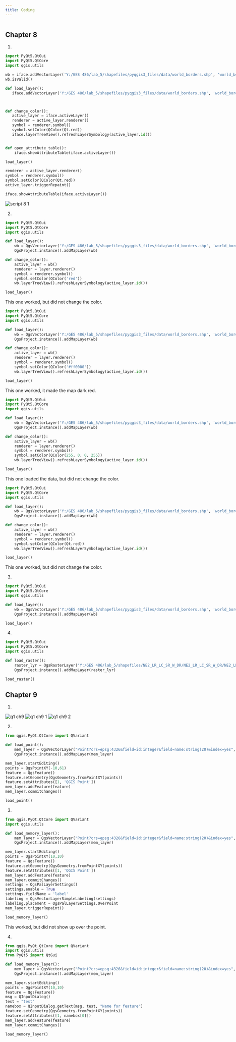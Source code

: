 ```yaml
---
title: Coding
---
```

<!--This is the first row of projects -->
<div style="display:table-row; width:100%; table-layout: fixed">
<div style="display: table-cell; width:370px; margin-right:3px" markdown="1">

## Chapter 8
1)
````python
import PyQt5.QtGui
import PyQt5.QtCore
import qgis.utils

wb = iface.addVectorLayer('Y:/GES 486/lab_5/shapefiles/pyqgis3_files/data/world_borders.shp', 'world_borders', 'ogr')
wb.isValid()

def load_layer():
   iface.addVectorLayer('Y:/GES 486/lab_5/shapefiles/pyqgis3_files/data/world_borders.shp', 'world_borders', 'ogr')



def change_color():
   active_layer = iface.activeLayer()
   renderer = active_layer.renderer()
   symbol = renderer.symbol()
   symbol.setColor(QColor(Qt.red))
   iface.layerTreeView().refreshLayerSymbology(active_layer.id())


def open_attribute_table():
    iface.showAttributeTable(iface.activeLayer())

load_layer()

renderer = active_layer.renderer()
symbol = renderer.symbol()
symbol.setColor(QColor(Qt.red))
active_layer.triggerRepaint()

iface.showAttributeTable(iface.activeLayer())
````

![script 8 1](https://user-images.githubusercontent.com/42807705/49679243-f38cf480-fa57-11e8-9763-fdc9587e23f1.png)

2)
````Python
import PyQt5.QtGui
import PyQt5.QtCore
import qgis.utils

def load_layer():
    wb = QgsVectorLayer('Y:/GES 486/lab_5/shapefiles/pyqgis3_files/data/world_borders.shp', 'world_borders', 'ogr')
    QgsProject.instance().addMapLayer(wb)

def change_color():
    active_layer = wb()
    renderer = layer.renderer()
    symbol = renderer.symbol()
    symbol.setColor(QColor('red'))
    wb.layerTreeView().refreshLayerSymbology(active_layer.id())

load_layer()
````
This one worked, but did not change the color.

````Python
import PyQt5.QtGui
import PyQt5.QtCore
import qgis.utils

def load_layer():
    wb = QgsVectorLayer('Y:/GES 486/lab_5/shapefiles/pyqgis3_files/data/world_borders.shp', 'world_borders', 'ogr')
    QgsProject.instance().addMapLayer(wb)

def change_color():
    active_layer = wb()
    renderer = layer.renderer()
    symbol = renderer.symbol()
    symbol.setColor(QColor('#ff0000'))
    wb.layerTreeView().refreshLayerSymbology(active_layer.id())

load_layer()
````
This one worked, it made the map dark red.

````Python
import PyQt5.QtGui
import PyQt5.QtCore
import qgis.utils

def load_layer():
    wb = QgsVectorLayer('Y:/GES 486/lab_5/shapefiles/pyqgis3_files/data/world_borders.shp', 'world_borders', 'ogr')
    QgsProject.instance().addMapLayer(wb)

def change_color():
    active_layer = wb()
    renderer = layer.renderer()
    symbol = renderer.symbol()
    symbol.setColor(QColor(255, 0, 0, 255))
    wb.layerTreeView().refreshLayerSymbology(active_layer.id())

load_layer()
````
This one loaded the data, but did not change the color.
````Python
import PyQt5.QtGui
import PyQt5.QtCore
import qgis.utils

def load_layer():
    wb = QgsVectorLayer('Y:/GES 486/lab_5/shapefiles/pyqgis3_files/data/world_borders.shp', 'world_borders', 'ogr')
    QgsProject.instance().addMapLayer(wb)

def change_color():
    active_layer = wb()
    renderer = layer.renderer()
    symbol = renderer.symbol()
    symbol.setColor(QColor(Qt.red))
    wb.layerTreeView().refreshLayerSymbology(active_layer.id())

load_layer()
````
This one worked, but did not change the color.

3)
````Python
import PyQt5.QtGui
import PyQt5.QtCore
import qgis.utils

def load_layer():
    wb = QgsVectorLayer('Y:/GES 486/lab_5/shapefiles/pyqgis3_files/data/world_borders.shp', 'world_borders', 'ogr')
    QgsProject.instance().addMapLayer(wb)

load_layer()
````
4)
````Python
import PyQt5.QtGui
import PyQt5.QtCore
import qgis.utils

def load_raster():
    raster_lyr = QgsRasterLayer('Y:/GES 486/lab_5/shapefiles/NE2_LR_LC_SR_W_DR/NE2_LR_LC_SR_W_DR/NE2_LR_LC_SR_W_DR.tif', 'NE2_LR_LC_SR_W_DR')
    QgsProject.instance().addMapLayer(raster_lyr)

load_raster()
````
## Chapter 9
1)

![q1 ch9](https://user-images.githubusercontent.com/42807705/49679079-bc6a1380-fa56-11e8-88d5-beecd47c3dc7.PNG)
![q1 ch9 1](https://user-images.githubusercontent.com/42807705/49679080-bc6a1380-fa56-11e8-85a8-fb4f21a20e60.PNG)
![q1 ch9 2](https://user-images.githubusercontent.com/42807705/49679078-bc6a1380-fa56-11e8-8659-dc96c174103f.PNG)

2)
````Python
from qgis.PyQt.QtCore import QVariant

def load_point():
    mem_layer = QgsVectorLayer("Point?crs=epsg:4326&field=id:integer&field=name:string(20)&index=yes", "Roads", "memory")
    QgsProject.instance().addMapLayer(mem_layer)

mem_layer.startEditing()
points = QgsPointXY(-10,61)
feature = QgsFeature()
feature.setGeometry(QgsGeometry.fromPointXY(points))
feature.setAttributes([1, 'QGIS Point'])
mem_layer.addFeature(feature)
mem_layer.commitChanges()

load_point()
````
3)
````Python
from qgis.PyQt.QtCore import QVariant
import qgis.utils

def load_memory_layer():
    mem_layer = QgsVectorLayer("Point?crs=epsg:4326&field=id:integer&field=name:string(20)&index=yes", "Points", "memory")
    QgsProject.instance().addMapLayer(mem_layer)

mem_layer.startEditing()
points = QgsPointXY(10,10)
feature = QgsFeature()
feature.setGeometry(QgsGeometry.fromPointXY(points))
feature.setAttributes([1, 'QGIS Point'])
mem_layer.addFeature(feature)
mem_layer.commitChanges()
settings = QgsPalLayerSettings()
settings.enable = True
settings.fieldName = 'label'
labeling = QgsVectorLayerSimpleLabeling(settings)
labeling.placement = QgsPalLayerSettings.OverPoint
mem_layer.triggerRepaint()

load_memory_layer()
````
This worked, but did not show up over the point.

4)
````Python
from qgis.PyQt.QtCore import QVariant
import qgis.utils
from PyQt5 import QtGui

def load_memory_layer():
    mem_layer = QgsVectorLayer("Point?crs=epsg:4326&field=id:integer&field=name:string(20)&index=yes", "Points", "memory")
    QgsProject.instance().addMapLayer(mem_layer)

mem_layer.startEditing()
points = QgsPointXY(10,10)
feature = QgsFeature()
msg = QInputDialog()
test = "test"
namebox = QInputDialog.getText(msg, test, "Name for feature")
feature.setGeometry(QgsGeometry.fromPointXY(points))
feature.setAttributes([1, namebox[0]])
mem_layer.addFeature(feature)
mem_layer.commitChanges()

load_memory_layer()
````
